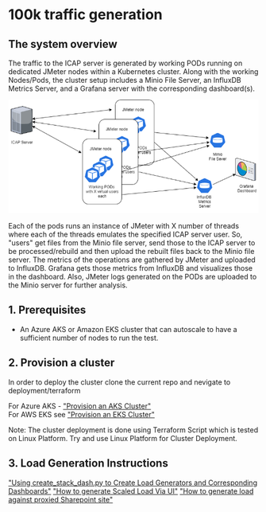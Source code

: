 # 100k traffic generation

## The system overview

The traffic to the ICAP server is generated by working PODs running on dedicated JMeter nodes within a Kubernetes cluster. Along with the working Nodes/Pods, the cluster setup includes a Minio File Server, an InfluxDB Metrics Server, and a Grafana server with the corresponding dashboard(s).

![traffic](instructions/pngs/jmeter-test.png)

Each of the pods runs an instance of JMeter with X number of threads where each of the threads emulates the specified ICAP server user. So, "users" get files from the Minio file server, send those to the ICAP server to be processed/rebuild and then upload the rebuilt files back to the Minio file server. The metrics of the operations are gathered by JMeter and uploaded to InfluxDB. Grafana gets those metrics from InfluxDB and visualizes those in the dashboard.
Also, JMeter logs generated on the PODs are uploaded to the Minio server for further analysis.

## 1. Prerequisites

- An Azure AKS or Amazon EKS cluster  that can autoscale to have a sufficient number of nodes to run the test.

## 2. Provision a cluster

In order to deploy the cluster clone the current repo and nevigate to deployment/terraform 

For Azure AKS - ["Provision an AKS Cluster"](deployment/terraform/aks/README.MD)<br/>
For AWS EKS see ["Provision an EKS Cluster"](deployment/terraform/eks/README.md)

Note: The cluster deployment is done using Terraform Script which is tested on Linux Platform. Try and use Linux Platform for Cluster Deployment.

## 3. Load Generation Instructions
["Using create_stack_dash.py to Create Load Generators and Corresponding Dashboards"](jmeter-icap/scripts/README.md)
["How to generate Scaled Load Via UI"](instructions/How-to-generate-Scaled-Load-via-UI.md)
["How to generate load against proxied Sharepoint site"](instructions/How-to-Generate-Load-against-Proxied-SharePoint.md)


